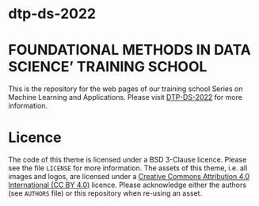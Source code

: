 # dtp-ds-2022

# FOUNDATIONAL METHODS IN DATA SCIENCE’ TRAINING SCHOOL

This is the repository for the web pages of our training school Series on
Machine Learning and Applications. Please visit
[DTP-DS-2022](https://quantumleapafrica.org/event/data-science-training-school/)
for more information.


# Licence

The code of this theme is licensed under a BSD 3-Clause licence. Please
see the file `LICENSE` for more information. The assets of this theme,
i.e. all images and logos, are licensed under a [Creative Commons Attribution
4.0 International (CC BY 4.0)](https://creativecommons.org/licenses/by/4.0/) licence.
Please acknowledge either the authors (see `AUTHORS` file) or this repository
when re-using an asset.